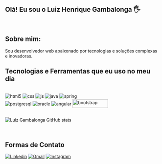 ## Olá! Eu sou o Luiz Henrique Gambalonga 🖐️
<br>

## Sobre mim:

Sou desenvolvedor web apaixonado por tecnologias e soluções complexas e inovadoras.

## Tecnologias e Ferramentas que eu uso no meu dia

<div style="display: inline_block;"></br>
  <img align="center" alt="html5" src="https://img.shields.io/badge/HTML5-E34F26?style=for-the-badge&logo=html5&logoColor=white" />
  <img align="center" alt="css" src="https://img.shields.io/badge/CSS3-1572B6?style=for-the-badge&logo=css3&logoColor=white" />
  <img align="center" alt="js" src="https://img.shields.io/badge/JavaScript-F7DF1E?style=for-the-badge&logo=javascript&logoColor=black" />
  <img align="center" alt="java" src=" https://img.shields.io/badge/Java-ED8B00?style=for-the-badge&logo=java&logoColor=white" />
  <img align="center" alt="spring" src=" https://img.shields.io/badge/Spring-6DB33F?style=for-the-badge&logo=spring&logoColor=white" />
  <div style="margin-top:2px;">
   <img align="center" alt="postgresql" src="https://img.shields.io/badge/PostgreSQL-316192?style=for-the-badge&logo=postgresql&logoColor=white" />
   <img align="center" alt="oracle" src="https://img.shields.io/badge/Oracle-F80000?style=for-the-badge&logo=oracle&logoColor=black" />
   <img align="center" alt="angular" src="https://img.shields.io/badge/Angular-DD0031?style=for-the-badge&logo=angular&logoColor=white" />
    <img align="center" alt="bootstrap" src="https://img.shields.io/badge/Bootstrap-563D7C?style=for-the-badge&logo=bootstrap&logoColor=white" style="width:116px;height:28px" />
  </div>
</div></br>

![Luiz Gambalonga GitHub stats](https://github-readme-stats.vercel.app/api?username=LuizGambalonga&show_icons=true&theme=dracula&count_private=true)


 <br>

 ## Formas de Contato

[![Linkedin](	https://img.shields.io/badge/LinkedIn-0077B5?style=for-the-badge&logo=linkedin&logoColor=white)](https://www.linkedin.com/in/luiz-henrique-gambalonga-serafim)
[![Gmail](https://img.shields.io/badge/Gmail-D14836?style=for-the-badge&logo=gmail&logoColor=white)](gambalongaluizhenrique@gmail.com)
[![Instagram](https://img.shields.io/badge/Instagram-E4405F?style=for-the-badge&logo=instagram&logoColor=white)](https://instagram.com/luiz_gambalonga)
